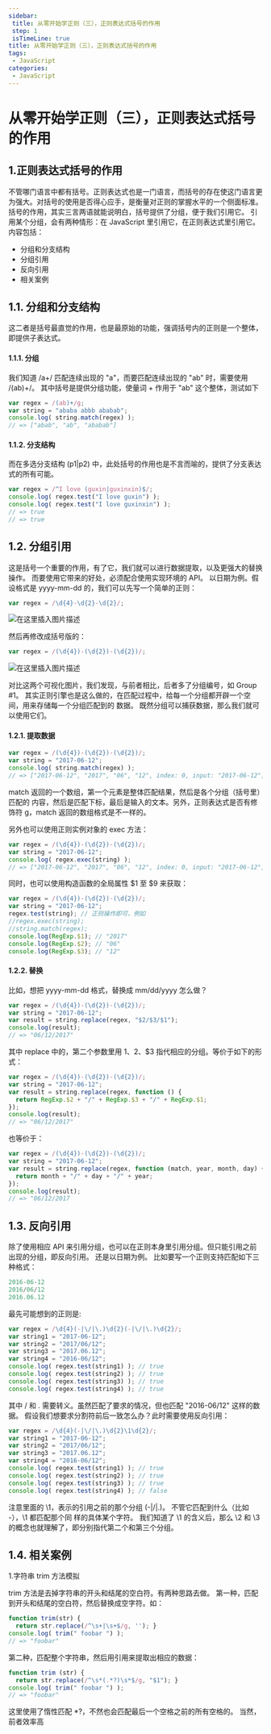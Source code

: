 ```yaml
---
sidebar: 
 title: 从零开始学正则（三），正则表达式括号的作用
 step: 1
 isTimeLine: true
title: 从零开始学正则（三），正则表达式括号的作用
tags:
 - JavaScript
categories:
 - JavaScript
---
```


# 从零开始学正则（三），正则表达式括号的作用

## 1.正则表达式括号的作用

不管哪门语言中都有括号。正则表达式也是一门语言，而括号的存在使这门语言更为强大。对括号的使用是否得心应手，是衡量对正则的掌握水平的一个侧面标准。括号的作用，其实三言两语就能说明白，括号提供了分组，便于我们引用它。 引用某个分组，会有两种情形：在 JavaScript 里引用它，在正则表达式里引用它。
内容包括： 

- 分组和分支结构 
- 分组引用 
- 反向引用
- 相关案例

## 1.1. 分组和分支结构
这二者是括号最直觉的作用，也是最原始的功能，强调括号内的正则是一个整体，即提供子表达式。
#### 1.1.1. 分组
我们知道 /a+/ 匹配连续出现的 "a"，而要匹配连续出现的 "ab" 时，需要使用 /(ab)+/。
其中括号是提供分组功能，使量词 + 作用于 "ab" 这个整体，测试如下

```javascript
var regex = /(ab)+/g;
var string = "ababa abbb ababab";
console.log( string.match(regex) );
// => ["abab", "ab", "ababab"]
```
#### 1.1.2. 分支结构
而在多选分支结构 (p1|p2) 中，此处括号的作用也是不言而喻的，提供了分支表达式的所有可能。

```javascript
var regex = /^I love (guxin|guxinxin)$/;
console.log( regex.test("I love guxin") );
console.log( regex.test("I love guxinxin") );
// => true
// => true
```


## 1.2. 分组引用

这是括号一个重要的作用，有了它，我们就可以进行数据提取，以及更强大的替换操作。
而要使用它带来的好处，必须配合使用实现环境的 API。 以日期为例。假设格式是 yyyy-mm-dd 的，我们可以先写一个简单的正则：

```javascript
var regex = /\d{4}-\d{2}-\d{2}/;
```
![在这里插入图片描述](./assets/2020122417083489.png)

然后再修改成括号版的：

```javascript
var regex = /(\d{4})-(\d{2})-(\d{2})/;
```
![在这里插入图片描述](./assets/20201224170842759.png)

对比这两个可视化图片，我们发现，与前者相比，后者多了分组编号，如 Group #1。 其实正则引擎也是这么做的，在匹配过程中，给每一个分组都开辟一个空间，用来存储每一个分组匹配到的
数据。 既然分组可以捕获数据，那么我们就可以使用它们。
#### 1.2.1. 提取数据

```javascript
var regex = /(\d{4})-(\d{2})-(\d{2})/;
var string = "2017-06-12";
console.log( string.match(regex) );
// => ["2017-06-12", "2017", "06", "12", index: 0, input: "2017-06-12"]
```
match 返回的一个数组，第一个元素是整体匹配结果，然后是各个分组（括号里）匹配的
内容，然后是匹配下标，最后是输入的文本。另外，正则表达式是否有修饰符 g，match
返回的数组格式是不一样的。


另外也可以使用正则实例对象的 exec 方法：

```javascript
var regex = /(\d{4})-(\d{2})-(\d{2})/;
var string = "2017-06-12";
console.log( regex.exec(string) );
// => ["2017-06-12", "2017", "06", "12", index: 0, input: "2017-06-12"]
```
同时，也可以使用构造函数的全局属性 $1 至 $9 来获取：

```javascript
var regex = /(\d{4})-(\d{2})-(\d{2})/;
var string = "2017-06-12";
regex.test(string); // 正则操作即可，例如
//regex.exec(string);
//string.match(regex);
console.log(RegExp.$1); // "2017"
console.log(RegExp.$2); // "06"
console.log(RegExp.$3); // "12"
```
#### 1.2.2. 替换
比如，想把 yyyy-mm-dd 格式，替换成 mm/dd/yyyy 怎么做？

```javascript
var regex = /(\d{4})-(\d{2})-(\d{2})/;
var string = "2017-06-12";
var result = string.replace(regex, "$2/$3/$1");
console.log(result);
// => "06/12/2017"
```
其中 replace 中的，第二个参数里用 $1、$2、$3 指代相应的分组。等价于如下的形式：

```javascript
var regex = /(\d{4})-(\d{2})-(\d{2})/;
var string = "2017-06-12";
var result = string.replace(regex, function () {
  return RegExp.$2 + "/" + RegExp.$3 + "/" + RegExp.$1;
});
console.log(result);
// => "06/12/2017"
```
也等价于：

```javascript
var regex = /(\d{4})-(\d{2})-(\d{2})/;
var string = "2017-06-12";
var result = string.replace(regex, function (match, year, month, day) {
  return month + "/" + day + "/" + year;
});
console.log(result);
// => "06/12/2017
```


## 1.3. 反向引用

除了使用相应 API 来引用分组，也可以在正则本身里引用分组。但只能引用之前出现的分组，即反向引用。
还是以日期为例。
比如要写一个正则支持匹配如下三种格式：

```javascript
2016-06-12
2016/06/12
2016.06.12
```
最先可能想到的正则是:

```javascript
var regex = /\d{4}(-|\/|\.)\d{2}(-|\/|\.)\d{2}/;
var string1 = "2017-06-12";
var string2 = "2017/06/12";
var string3 = "2017.06.12";
var string4 = "2016-06/12";
console.log( regex.test(string1) ); // true
console.log( regex.test(string2) ); // true
console.log( regex.test(string3) ); // true
console.log( regex.test(string4) ); // true
```
其中 / 和 . 需要转义。虽然匹配了要求的情况，但也匹配 "2016-06/12" 这样的数据。 假设我们想要求分割符前后一致怎么办？此时需要使用反向引用：

```javascript
var regex = /\d{4}(-|\/|\.)\d{2}\1\d{2}/;
var string1 = "2017-06-12";
var string2 = "2017/06/12";
var string3 = "2017.06.12";
var string4 = "2016-06/12";
console.log( regex.test(string1) ); // true
console.log( regex.test(string2) ); // true
console.log( regex.test(string3) ); // true
console.log( regex.test(string4) ); // false
```
注意里面的 \1，表示的引用之前的那个分组 (-|\/|\.)。
不管它匹配到什么（比如 -），\1 都匹配那个同 样的具体某个字符。 我们知道了 \1 的含义后，那么 \2 和 \3 的概念也就理解了，即分别指代第二个和第三个分组。



## 1.4. 相关案例

 1.字符串 trim 方法模拟

 trim 方法是去掉字符串的开头和结尾的空白符。有两种思路去做。 第一种，匹配到开头和结尾的空白符，然后替换成空字符。如：


```javascript
function trim(str) {
  return str.replace(/^\s+|\s+$/g, ''); }
console.log( trim(" foobar ") );
// => "foobar"
```
第二种，匹配整个字符串，然后用引用来提取出相应的数据：

```javascript
function trim (str) {
  return str.replace(/^\s*(.*?)\s*$/g, "$1"); }
console.log( trim(" foobar ") );
// => "foobar"
```
这里使用了惰性匹配 *?，不然也会匹配最后一个空格之前的所有空格的。
当然，前者效率高